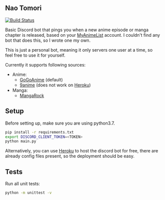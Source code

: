 
## Nao Tomori

[![Build Status](https://travis-ci.org/ZhongXiLu/NaoTomori.svg?branch=master)](https://travis-ci.org/ZhongXiLu/NaoTomori)

Basic Discord bot that pings you when a new anime episode or manga chapter is released, based on your [MyAnimeList](https://myanimelist.net/) account. I couldn't find any bot that does this, so I wrote one my own.

This is just a personal bot, meaning it only servers one user at a time, so feel free to use it for yourself.

Currently it supports following sources:
- Anime:
    - [GoGoAnime](https://www4.gogoanime.io/) (default)
    - [9anime](https://www1.9anime.nl/home) (does not work on [Heroku](https://www.heroku.com/))
- Manga:
    - [MangaRock](https://mangarock.com/)

## Setup

Before setting up, make sure you are using python3.7.

```bash
pip install -r requirements.txt
export DISCORD_CLIENT_TOKEN=<TOKEN>
python main.py
```

Alternatively, you can use [Heroku](https://www.heroku.com/) to host the discord bot for free, there are already config files present, so the deployment should be easy.

## Tests

Run all unit tests:
```bash
python -m unittest -v
```
